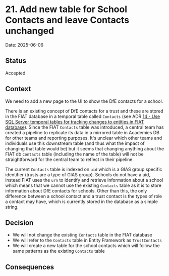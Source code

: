 # 21. Add new table for School Contacts and leave Contacts unchanged

Date: 2025-06-06

## Status

Accepted

## Context

We need to add a new page to the UI to show the DfE contacts for a school.

There is an existing concept of DfE contacts for a trust and these are stored in the FIAT database in a temporal table called `Contacts` (see ADR [14 - Use SQL Server temporal tables for tracking changes to entities in FIAT database](docs\adrs\0014-use-sql-server-temporal-tables.md)). Since the FIAT `Contacts` table was introduced, a central team has created a pipeline to replicate its data in a mirrored table in Academies DB for other teams and reporting purposes. It's unclear which other teams and individuals use this downstream table (and thus what the impact of changing that table would be) but it seems that changing anything about the FIAT db `Contacts` table (including the name of the table) will not be straightforward for the central team to reflect in their pipeline.

The current `Contacts` table is indexed on `uid` which is a GIAS group specific identifier (trusts are a type of GIAS group). Schools do not have a uid, instead FIAT uses the `urn` to identify and retrieve information about a school which means that we cannot use the existing `Contacts` table as it is to store information about DfE contacts for schools. Other than this, the only difference between a school contact and a trust contact is the types of role a contact may have, which is currently stored in the database as a simple string.

## Decision

- We will not change the existing `Contacts` table in the FIAT database
- We will refer to the `Contacts` table in Entity Framework as `TrustContacts`
- We will create a new table for the school contacts which will follow the same patterns as the existing `Contacts` table

## Consequences
